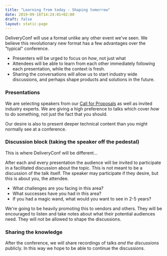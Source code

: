 ```yaml
---
title: "Learning from today - Shaping tomorrow"
date: 2019-09-16T14:24:01+02:00
draft: false
layout: static-page
---
```


DeliveryConf will use a format unlike any other event we've seen. We believe this revolutionary new format has a few advantages over the "typical" conference.

* Presenters will be urged to focus on _how_, not just what
* Attendees will be able to learn from each other immediately following each presentation, while the context is fresh.
* Sharing the conversations will allow us to start industry wide discussions, and perhaps shape products and solutions in the future.

### Presentations

We are selecting speakers from our <a href="/#propose">Call for Proposals</a> as well as invited industry experts. We are giving a high preference to talks which cover _how_ to do something, not just the fact that you should. 

Our desire is also to present deeper technical content than you might normally see at a conference.

### Discussion block (taking the speaker off the pedestal)

This is where DeliveryConf will be different...

After each and every presentation the audience will be invited to participate in a facilitated discussion about the topic. This is not meant to be a discussion of the talk itself. The speaker may participate if they desire, but this is about you, the attendee. 

* What challenges are you facing in this area?
* What successes have you had in this area?
* If you had a magic wand, what would you want to see in 2-5 years?

We're going to be heavily promoting this to vendors and others. They will be encouraged to listen and take notes about what their potential audiences need. They will not be allowed to shape the discussions.

### Sharing the knowledge

After the conference, we will share recordings of talks *and the discussions* publicly. In this way we hope to be able to continue the discussions.
